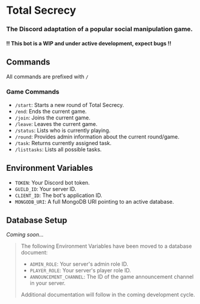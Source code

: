 # Total Secrecy
### The Discord adaptation of a popular social manipulation game.

#### !! This bot is a WIP and under active development, expect bugs !!

## Commands

All commands are prefixed with `/`

### Game Commands

- `/start`: Starts a new round of Total Secrecy.
- `/end`: Ends the current game.
- `/join`: Joins the current game.
- `/leave`: Leaves the current game.
- `/status`: Lists who is currently playing.
- `/round`: Provides admin information about the current round/game.
- `/task`: Returns currently assigned task.
- `/listtasks`: Lists all possible tasks.

## Environment Variables

- `TOKEN`: Your Discord bot token.
- `GUILD_ID`: Your server ID.
- `CLIENT_ID`: The bot's application ID.
- `MONGODB_URI`: A full MongoDB URI pointing to an active database.

## Database Setup
*Coming soon...*

<blockquote>

The following Environment Variables have been moved to a database document:

- `ADMIN_ROLE`: Your server's admin role ID.
- `PLAYER_ROLE`: Your server's player role ID.
- `ANNOUNCEMENT_CHANNEL`: The ID of the game announcement channel in your server.

Additional documentation will follow in the coming development cycle.

</blockquote>
